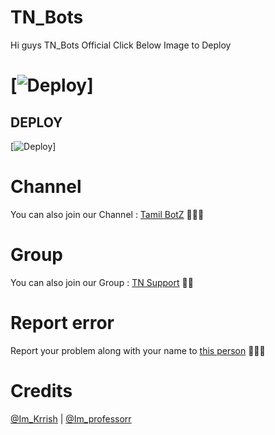 # TN_Bots
Hi guys TN_Bots Official
Click Below Image to Deploy

# [![Deploy](https://telegra.ph/file/bb40440f17436b4095e61.jpg)]
## DEPLOY
[![Deploy](https://www.herokucdn.com/deploy/button.svg)]
# Channel
You can also join our Channel : [Tamil BotZ](https://t.me/TN_Bots) 🤖🤖🤖

# Group
You can also join our Group : [TN Support](https://t.me/TN_Support) 🤝🏻

# Report error
Report your problem along with your name to [this person](https://t.me/iMvEtRi) 👨🏻‍💻

# Credits
[@Im_Krrish](https://t.me/Im_Krrish) | [@Im_professorr](
https://t.me/Im_professorr)
